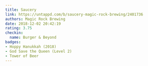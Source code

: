 ```yaml
---
title: Saucery
link: https://untappd.com/b/saucery-magic-rock-brewing/2401736
authors: Magic Rock Brewing
date: 2018-12-02 20:42:19
rating: 3.75
checkin:
  name: Burger & Beyond
badges:
- Hoppy Hanukkah (2018)
- God Save the Queen (Level 2)
- Tower of Beer
---
```

